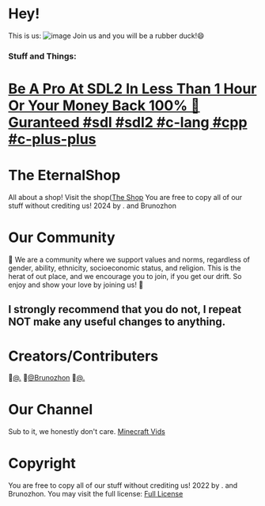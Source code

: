 # Hey! 
This is us:
![image](https://github.com/user-attachments/assets/ed3b9fc9-bbd7-4693-9c07-584602bcf9e4)
Join us and you will be a rubber duck!😄
### Stuff and Things:
# [Be A Pro At SDL2 In Less Than 1 Hour Or Your Money Back 100% 💸 Guranteed #sdl #sdl2 #c-lang #cpp #c-plus-plus](https://github.com/The-EternalShop/learn-sdl2-in-1-hour-easy)

# The EternalShop

All about a shop! Visit the shop([The Shop](https://eternalxlks.github.io//EternalShop/)
You are free to copy all of our stuff without crediting us! 2024 by . and Brunozhon

# Our Community
🍿 We are a community where we support values and norms, regardless of gender, ability, ethnicity, socioeconomic status, and religion. This is the herat of out place, and we encourage you to join, if you get our drift. So enjoy and show your love by joining us! 🩷
## I strongly recommend that you do not, I repeat NOT make any useful changes to anything.

# Creators/Contributers
🥇[@.](https://github.com/eternalxlks)
🥈[@Brunozhon](https://github.com/Brunozhon)
🥉[@.](https://github.com/855840927564)

# Our Channel
Sub to it, we honestly don't care.
[Minecraft Vids](https://www.youtube.com/@a_duck_plays_minecraft/videos)


# Copyright
You are free to copy all of our stuff without crediting us! 2022 by . and Brunozhon. You may visit the full license:
[Full License](https://github.com/The-EternalShop/LICENSE/blob/main/README.md)
